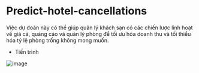 # Predict-hotel-cancellations
Việc dự đoán này có thể giúp quản lý khách sạn có các chiến lược linh hoạt về giá cả, quảng cáo và quản lý phòng để tối ưu hóa doanh thu và tối thiểu hóa tỷ lệ phòng trống không mong muốn.
- Tiến trình

![image](https://github.com/user-attachments/assets/92582999-dcd1-4ef4-896d-f9c37edd2c45)
